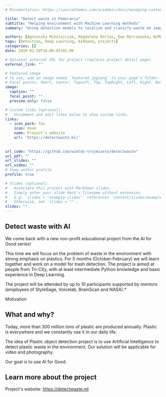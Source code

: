 ```yaml
---
# Documentation: https://sourcethemes.com/academic/docs/managing-content/

title: "Detect waste in Pomerania"
subtitle: "Helping environment with Machine Learning methods"
summary: "Using detection models to localize and classify waste on images and video."

authors: [Agnieszka Mikolajczyk, Magdalena Kortas, Ewa Marczewska, WiMLDS]
tags: [Detection, Deep Learning, AI4Good, projects]
categories: []
date: 2020-01-20T16:06:02+01:00

# Optional external URL for project (replaces project detail page).
external_link: ""

# Featured image
# To use, add an image named `featured.jpg/png` to your page's folder.
# Focal points: Smart, Center, TopLeft, Top, TopRight, Left, Right, BottomLeft, Bottom, BottomRight.
image:
  caption: ""
  focal_point: ""
  preview_only: false

# Custom links (optional).
#   Uncomment and edit lines below to show custom links.
links:
  - icon_pack: fas
    icon: dove
    name: Project's website
    url: 'https://detectwaste.ml/'
    
    
url_code: "https://github.com/wimlds-trojmiasto/detectwaste"
url_pdf: ""
url_slides: ""
url_video: ""
# Show author profile
profile: true

# Slides (optional).
#   Associate this project with Markdown slides.
#   Simply enter your slide deck's filename without extension.
#   E.g. `slides = "example-slides"` references `content/slides/example-slides.md`.
#   Otherwise, set `slides = ""`.
slides: ""
---
```

## Detect waste with AI

We come back with a new non-profit educational project from the AI for Good series!

This time we will focus on the problem of waste in the environment with strong emphasis on plastics. For 5 months (October-February) we will learn together and work on a model for trash detection. The project is aimed at people from Tri-City, with at least intermediate Python knowledge and basic experience in Deep Learning.

The project will be attended by up to 10 participants supported by mentors (employees of StyleSage, Voicelab, BrainScan and NASA).*

Motivation

## What and why?

Today, more than 300 million tons of plastic are produced annually. Plastic is everywhere and we constantly use it in our daily life.

The idea of Plastic object detection project is to use Artificial Intelligence to detect plastic waste in the environment. Our solution will be applicable for video and photography.

Our goal is to use AI for Good.

## Learn more about the project

Project's website: https://detectwaste.ml


